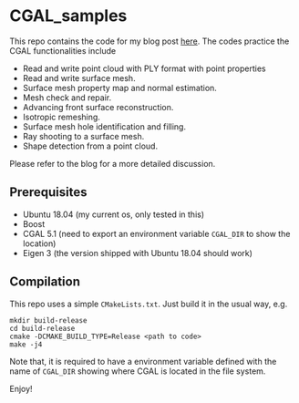 # CGAL_samples

This repo contains the code for my blog post [here][BlogPost]. The codes practice the CGAL functionalities include

- Read and write point cloud with PLY format with point properties
- Read and write surface mesh.
- Surface mesh property map and normal estimation.
- Mesh check and repair.
- Advancing front surface reconstruction.
- Isotropic remeshing.
- Surface mesh hole identification and filling.
- Ray shooting to a surface mesh.
- Shape detection from a point cloud.

Please refer to the blog for a more detailed discussion.

[BlogPost]: http://www.huyaoyu.com/technical/2020/10/07/cgal-point-cloud-and-mesh.html

## Prerequisites ##

- Ubuntu 18.04 (my current os, only tested in this)
- Boost
- CGAL 5.1 (need to export an environment variable `CGAL_DIR` to show the location)
- Eigen 3 (the version shipped with Ubuntu 18.04 should work)

## Compilation ##

This repo uses a simple `CMakeLists.txt`. Just build it in the usual way, e.g.

```
mkdir build-release
cd build-release
cmake -DCMAKE_BUILD_TYPE=Release <path to code>
make -j4
```

Note that, it is required to have a environment variable defined with the name of `CGAL_DIR` showing where CGAL is located in the file system.

Enjoy!
